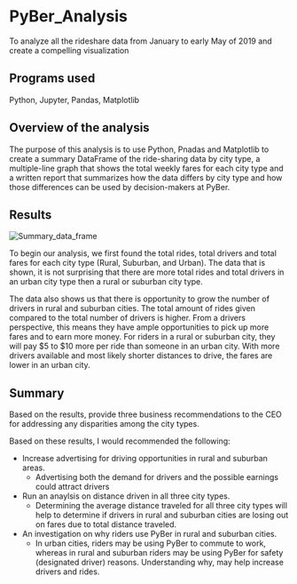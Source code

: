# PyBer_Analysis
To analyze all the rideshare data from January to early May of 2019 and create a compelling visualization

## Programs used
Python, Jupyter, Pandas, Matplotlib

## Overview of the analysis 
The purpose of this analysis is to use Python, Pnadas and Matplotlib to create a summary DataFrame of the ride-sharing data by city type,  a multiple-line graph that shows the total weekly fares for each city type and a written report that summarizes how the data differs by city type and how those differences can be used by decision-makers at PyBer.

## Results 

![Summary_data_frame](https://user-images.githubusercontent.com/96890065/160301121-47ead309-f949-474d-8343-c87ec61da837.JPG)

To begin our analysis, we first found the total rides, total drivers and total fares for each city type (Rural, Suburban, and Urban). The data that is shown, it is not surprising that there are more total rides and total drivers in an urban city type then a rural or suburban city type.  

The data also shows us that there is opportunity to grow the number of drivers in rural and suburban cities.  The total amount of rides given compared to the total number of drivers is higher. From a drivers perspective, this means they have ample opportunities to pick up more fares and to earn more money.  For riders in a rural or suburban city, they will pay $5 to $10 more per ride than someone in an urban city.  With more drivers available and most likely shorter distances to drive, the fares are lower in an urban city.  


## Summary
Based on the results, provide three business recommendations to the CEO for addressing any disparities among the city types.

Based on these results, I would recommended the following:
* Increase advertising for driving opportunities in rural and suburban areas.
  * Advertising both the demand for drivers and the possible earnings could attract drivers
* Run an anaylsis on distance driven in all three city types.
  * Determining the average distance traveled for all three city types will help to determine if drivers in rural and suburban cities are losing out on fares due to total distance traveled.
* An investigation on why riders use PyBer in rural and suburban cities.
  * In urban cities, riders may be using PyBer to commute to work, whereas in rural and suburban riders may be using PyBer for safety (designated driver) reasons.  Understanding why, may help increase drivers and rides. 

